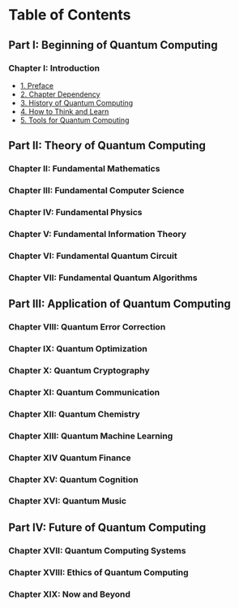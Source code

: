 # Table of Contents

## Part I: Beginning of Quantum Computing

### Chapter I: Introduction

* [1. Preface](.\chapter_1\preface.md)
* [2. Chapter Dependency]()
* [3. History of Quantum Computing]()
* [4. How to Think and Learn]()
* [5. Tools for Quantum Computing]()

## Part II: Theory of Quantum Computing

### Chapter II: Fundamental Mathematics

### Chapter III: Fundamental Computer Science

### Chapter IV: Fundamental Physics

### Chapter V: Fundamental Information Theory

### Chapter VI: Fundamental Quantum Circuit

### Chapter VII: Fundamental Quantum Algorithms

## Part III: Application of Quantum Computing

### Chapter VIII: Quantum Error Correction

### Chapter IX: Quantum Optimization

### Chapter X: Quantum Cryptography

### Chapter XI: Quantum Communication

### Chapter XII: Quantum Chemistry

### Chapter XIII: Quantum Machine Learning

### Chapter XIV Quantum Finance

### Chapter XV: Quantum Cognition

### Chapter XVI: Quantum Music

## Part IV: Future of Quantum Computing

### Chapter XVII: Quantum Computing Systems

### Chapter XVIII: Ethics of Quantum Computing

### Chapter XIX: Now and Beyond
